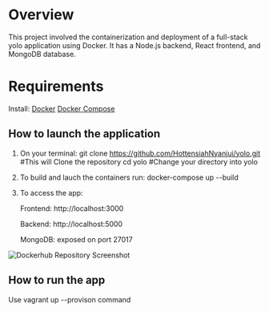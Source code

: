 # Overview
This project involved the containerization and deployment of a full-stack yolo application using Docker. It has a Node.js backend, React frontend, and MongoDB database.


# Requirements
Install:
[Docker](https://www.docker.com/)
[Docker Compose](https://docs.docker.com/compose/)

## How to launch the application 

1. On your terminal:
   git clone https://github.com/HottensiahNyanjui/yolo.git #This will Clone the repository 
   cd yolo #Change your directory into yolo

2. To build and lauch the containers run:
   docker-compose up --build

3. To access the app:

   Frontend: http://localhost:3000

   Backend: http://localhost:5000

   MongoDB: exposed on port 27017 

![Dockerhub Repository Screenshot](https://github.com/user-attachments/assets/5c0627f7-2cf8-415c-bd13-411679f2d39c)

## How to run the app
Use vagrant up --provison command

